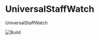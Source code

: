 # UniversalStaffWatch

UniversalStaffWatch

![Build](https://github.com/dptmc/UniversalStaffWatch/workflows/Build/badge.svg)
